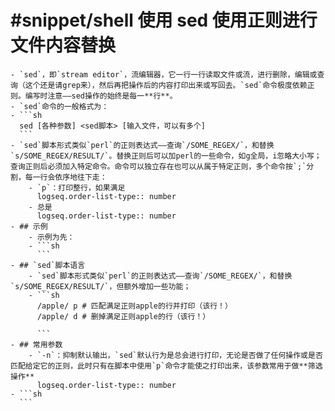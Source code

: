 # #snippet/shell 使用 sed 使用正则进行文件内容替换
	- `sed`，即`stream editor`，流编辑器，它一行一行读取文件或流，进行删除，编辑或查询（这个还是请grep来），然后再把操作后的内容打印出来或写回去。`sed`命令极度依赖正则。编写时注意——sed操作的始终是每一**行**。
	- `sed`命令的一般格式为：
	- ```sh
	  sed [各种参数] <sed脚本> [输入文件，可以有多个]
	  ```
	- `sed`脚本形式类似`perl`的正则表达式——查询`/SOME_REGEX/`，和替换`s/SOME_REGEX/RESULT/`。替换正则后可以加perl的一些命令，如g全局，i忽略大小写；查询正则后必须加入特定命令。命令可以独立存在也可以从属于特定正则，多个命令按`;`分割，每一行会依序地往下走：
		- `p`：打印整行，如果满足
		  logseq.order-list-type:: number
		- 总是
		  logseq.order-list-type:: number
	- ## 示例
		- 示例为先：
		- ```sh
		  ```
	- ## `sed`脚本语言
		- `sed`脚本形式类似`perl`的正则表达式——查询`/SOME_REGEX/`，和替换`s/SOME_REGEX/RESULT/`，但额外增加一些功能；
		- ```sh
		  /apple/ p # 匹配满足正则apple的行并打印（该行！）
		  /apple/ d # 删掉满足正则apple的行（该行！）
		  
		  ```
	- ## 常用参数
		- `-n`：抑制默认输出，`sed`默认行为是总会进行打印，无论是否做了任何操作或是否匹配给定它的正则，此时只有在脚本中使用`p`命令才能使之打印出来，该参数常用于做**筛选操作**
		  logseq.order-list-type:: number
	- ```sh
	  ```